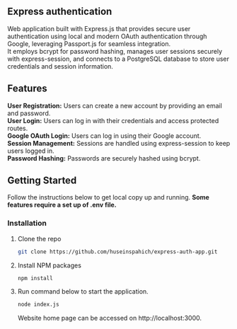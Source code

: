 ## Express authentication 
Web application built with Express.js that provides secure user authentication using local and modern OAuth authentication through Google, leveraging Passport.js for seamless integration.     
It employs bcrypt for password hashing, manages user sessions securely with express-session, and connects to a PostgreSQL database to store user credentials and session information.   

## Features   
**User Registration:** Users can create a new account by providing an email and password.   
**User Login:** Users can log in with their credentials and access protected routes.   
**Google OAuth Login:** Users can log in using their Google account.   
**Session Management:** Sessions are handled using express-session to keep users logged in.   
**Password Hashing:** Passwords are securely hashed using bcrypt.    


## Getting Started
Follow the instructions below to get local copy up and running.
**Some features require a set up of .env file.**
### Installation
1. Clone the repo
   ```sh
   git clone https://github.com/huseinspahich/express-auth-app.git
   ```
2. Install NPM packages
   ```sh
   npm install
   ```
3. Run command below to start the application.
   ```sh
   node index.js
   ```
   Website home page can be accessed on http://localhost:3000.
